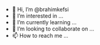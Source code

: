 - 👋 Hi, I’m @brahimkefsi
- 👀 I’m interested in ...
- 🌱 I’m currently learning ...
- 💞️ I’m looking to collaborate on ...
- 📫 How to reach me ...

<!---
brahimkefsi/brahimkefsi is a ✨ special ✨ repository because its `README.md` (this file) appears on your GitHub profile.
You can click the Preview link to take a look at your changes.
--->
